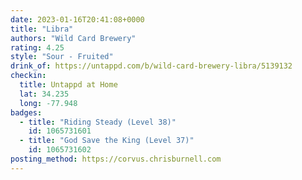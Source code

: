 ```yaml
---
date: 2023-01-16T20:41:08+0000
title: "Libra"
authors: "Wild Card Brewery"
rating: 4.25
style: "Sour - Fruited"
drink_of: https://untappd.com/b/wild-card-brewery-libra/5139132
checkin:
  title: Untappd at Home
  lat: 34.235
  long: -77.948
badges:
  - title: "Riding Steady (Level 38)"
    id: 1065731601
  - title: "God Save the King (Level 37)"
    id: 1065731602
posting_method: https://corvus.chrisburnell.com
---
```

